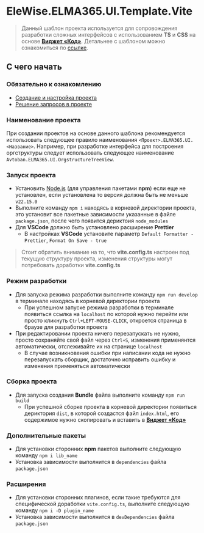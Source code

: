 # EleWise.ELMA365.UI.Template.Vite

> Данный шаблон проекта используется для сопровождения разработки сложных интерфейсов с использованием **TS** и **CSS** на основе [**Виджет «Код»**](https://elma365.com/ru/help/platform/code_widget.html). Детальнее с шаблоном можно ознакомиться по [ссылке](https://docs.elma365.com/display/PojectDevs/EleWise.ELMA365.UI.Template.Vite).

## С чего начать

### Обязательно к ознакомлению

- [Создание и настройка проекта](https://docs.elma365.com/pages/viewpage.action?pageId=115085201)
- [Решение запросов в проекте](https://docs.elma365.com/pages/viewpage.action?pageId=115085206)

### Наименование проекта

При создании проектов на основе данного шаблона рекомендуется использовать следующее правило наименования `<Проект>.ELMA365.UI.<Название>`. Например, при разработке интерфейса для построения оргструктуры следует использовать следующее наименование `Avtoban.ELMA365.UI.OrgstructureTreeView`.

### Запуск проекта

- Установить [Node.js](https://nodejs.org/en/download) (для управления пакетами **npm**) если еще не установлен, если установлена то версия должна быть не меньше `v22.15.0`
- Выполните команду `npm i` находясь в корневой директории проекта, это установит все пакетные зависимости указанные в файле `package.json`, после чего появится дериктоия `node_modules`
- Для **VSCode** должно быть установлено расширение **Prettier**
  - В настройках **VSCode** установите параметр `Default Formatter - Prettier`, `Format On Save - true`

> Стоит обратить внимание на то, что **vite.config.ts** настроен под текущую структуру проекта, изменения структуры могут потребовать доработки **vite.config.ts**

### Режим разработки

- Для запуска режима разработки выполните команду `npm run develop` в терминале находясь в корневой директории проекта
  - При успешном запуске режима разработки в терминале появиться ссылка на `localhost` по которой нужно перейти или просто кликнуть `Ctrl+LEFT-MOUSE-CLICK`, откроется страница в браузе для разработки проекта
- При редактировании проекта ничего перезапускать не нужно, просто сохраняйте свой файл через `Ctrl+S`, изменения применянтся автоматически, отслеживайте их на странице `localhost`
  - В случае возникновения ошибки при написании кода не нужно перезапускать сборщик, достаточно исправить ошибку и изменения применяться автоматически

### Сборка проекта

- Для запуска создания **Bundle** файла выполните команду `npm run build`
  - При успешной сборке проекта в корневой директории появиться дериктория `dist`, в которой создастся файл `index.html`, его содержимое нужно скопировать и вставить в [**Виджет «Код»**](https://elma365.com/ru/help/platform/code_widget.html)

### Дополнительные пакеты

- Для установки сторонних **npm** пакетов выполните следующую команду `npm i lib_name`
- Установка зависимости выполнится в `dependencies` файла `package.json`

### Расширения

- Для установки сторонних плагинов, если такие требуются для специфической доработки `vite.config.ts`, выполните следующую команду `npm i -D plugin_name`
- Установка зависимости выполнится в `devDependencies` файла `package.json`
